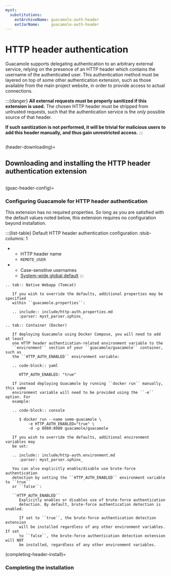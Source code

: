 ```yaml
---
myst:
  substitutions:
    extArchiveName: guacamole-auth-header
    extJarName:     guacamole-auth-header
---
```


HTTP header authentication
==========================

Guacamole supports delegating authentication to an arbitrary external service,
relying on the presence of an HTTP header which contains the username of the
authenticated user. This authentication method must be layered on top of some
other authentication extension, such as those available from the main project
website, in order to provide access to actual connections.

:::{danger}
**All external requests must be properly sanitized if this extension is used.**
The chosen HTTP header must be stripped from untrusted requests, such that the
authentication service is the _only_ possible source of that header.

**If such sanitization is not performed, it will be trivial for malicious users
to add this header manually, and thus gain unrestricted access.**
:::


```{include} include/warn-config-changes.md
```

(header-downloading)=

Downloading and installing the HTTP header authentication extension
-------------------------------------------------------------------

```{include} include/ext-download.md
```

(guac-header-config)=

### Configuring Guacamole for HTTP header authentication

This extension has no required properties. So long as you are satisfied with
the default values noted below, this extension requires no configuration beyond
installation.

:::{list-table} Default HTTP header authentication configuration
:stub-columns: 1
* - HTTP header name
  - `REMOTE_USER`
* - Case-sensitive usernames
  - [System-wide global default](global-case-sensitive-usernames)
:::

```{eval-rst}
.. tab:: Native Webapp (Tomcat)

   If you wish to override the defaults, additional properties may be specified
   within ``guacamole.properties``:

   .. include:: include/http-auth.properties.md
      :parser: myst_parser.sphinx_

.. tab:: Container (Docker)

   If deploying Guacamole using Docker Compose, you will need to add at least
   one HTTP header authentication-related environment variable to the
   ``environment`` section of your ``guacamole/guacamole`` container, such as
   the ``HTTP_AUTH_ENABLED`` environment variable:

   .. code-block:: yaml

      HTTP_AUTH_ENABLED: "true"

   If instead deploying Guacamole by running ``docker run`` manually, this same
   environment variable will need to be provided using the ``-e`` option. For
   example:

   .. code-block:: console

      $ docker run --name some-guacamole \
          -e HTTP_AUTH_ENABLED="true" \
          -d -p 8080:8080 guacamole/guacamole

   If you wish to override the defaults, additional environment variables may
   be set:

   .. include:: include/http-auth.environment.md
      :parser: myst_parser.sphinx_

   You can also explicitly enable/disable use brute-force authentication
   detection by setting the ``HTTP_AUTH_ENABLED`` environment variable to ``true``
   or ``false``:

   ``HTTP_AUTH_ENABLED``
      Explicitly enables or disables use of brute-force authentication
      detection. By default, brute-force authentication detection is enabled.

      If set to ``true``, the brute-force authentication detection extension
      will be installed regardless of any other environment variables. If set
      to ``false``, the brute-force authentication detection extension will NOT
      be installed, regardless of any other environment variables.
```

(completing-header-install)=

### Completing the installation

```{include} include/ext-completing.md
```

